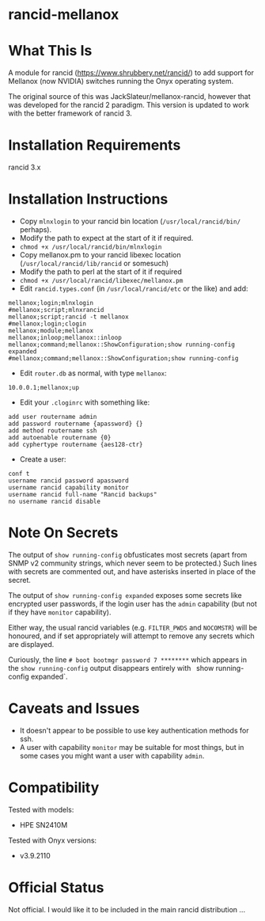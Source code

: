 # rancid-mellanox

# What This Is

A module for rancid (https://www.shrubbery.net/rancid/) to add support for Mellanox (now NVIDIA) switches running the Onyx operating system.

The original source of this was JackSlateur/mellanox-rancid, however that was developed for the rancid 2 paradigm.
This version is updated to work with the better framework of rancid 3.

# Installation Requirements

rancid 3.x

# Installation Instructions

- Copy `mlnxlogin` to your rancid bin location (`/usr/local/rancid/bin/` perhaps).
- Modify the path to expect at the start of it if required.
- `chmod +x /usr/local/rancid/bin/mlnxlogin`
- Copy mellanox.pm to your rancid libexec location (`/usr/local/rancid/lib/rancid` or somesuch)
- Modify the path to perl at the start of it if required
- `chmod +x /usr/local/rancid/libexec/mellanox.pm`
- Edit `rancid.types.conf` (in `/usr/local/rancid/etc` or the like)
and add:
```
mellanox;login;mlnxlogin
#mellanox;script;mlnxrancid
mellanox;script;rancid -t mellanox
#mellanox;login;clogin
mellanox;module;mellanox
mellanox;inloop;mellanox::inloop
mellanox;command;mellanox::ShowConfiguration;show running-config expanded
#mellanox;command;mellanox::ShowConfiguration;show running-config
```
- Edit `router.db` as normal, with type `mellanox`:
```
10.0.0.1;mellanox;up
```
- Edit your `.cloginrc` with something like:
```
add user routername admin
add password routername {apassword} {}
add method routername ssh
add autoenable routername {0}
add cyphertype routername {aes128-ctr}
```
- Create a user:
```
conf t
username rancid password apassword
username rancid capability monitor
username rancid full-name "Rancid backups"
no username rancid disable
```

# Note On Secrets

The output of `show running-config` obfusticates most secrets (apart from SNMP v2 community strings, which
never seem to be protected.)  Such lines with secrets are commented out, and have asterisks inserted in place of the secret.

The output of `show running-config expanded` exposes some secrets like encrypted user passwords, if
the login user has the `admin` capability (but not if they have `monitor` capability).

Either way, the usual rancid variables (e.g. `FILTER_PWDS` and `NOCOMSTR`) will be honoured,
and if set appropriately will attempt to remove any secrets which are displayed.

Curiously, the line `# boot bootmgr password 7 ********` which appears in the
`show running-config` output disappears entirely with ` `show running-config expanded`.

# Caveats and Issues

- It doesn't appear to be possible to use key authentication methods for ssh.
- A user with capability `monitor` may be suitable for most things, but in some cases you might want a user with capability `admin`.

# Compatibility

Tested with models:

- HPE SN2410M

Tested with Onyx versions:

- v3.9.2110

# Official Status

Not official.  I would like it to be included in the main rancid distribution ...

